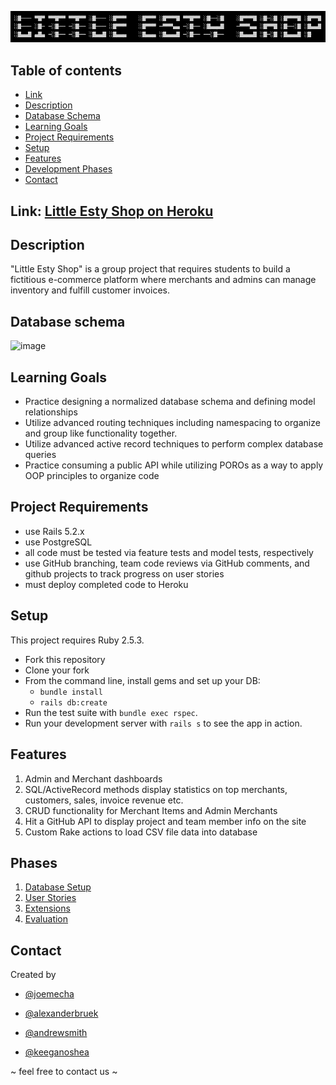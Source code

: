 ![image](lib/assets/ascii_title.png)
## Table of contents
* [Link](#Link)
* [Description](#description)
* [Database Schema](#database-schema)
* [Learning Goals](#learning-goals)
* [Project Requirements](#project-requirements)
* [Setup](#setup)
* [Features](#features)
* [Development Phases](#development-phases)
* [Contact](#contact)


## Link: [Little Esty Shop on Heroku](https://fast-basin-75082.herokuapp.com/)


## Description

"Little Esty Shop" is a group project that requires students to build a
fictitious e-commerce platform where merchants and admins can manage inventory
and fulfill customer invoices.

## Database schema
![image](https://user-images.githubusercontent.com/24997456/115422934-9a523580-a1ba-11eb-9123-29c86e5f3a76.png)

## Learning Goals
- Practice designing a normalized database schema and defining model
  relationships
- Utilize advanced routing techniques including namespacing to organize and
  group like functionality together.
- Utilize advanced active record techniques to perform complex database queries
- Practice consuming a public API while utilizing POROs as a way to apply OOP
  principles to organize code

## Project Requirements
- use Rails 5.2.x
- use PostgreSQL
- all code must be tested via feature tests and model tests, respectively
- use GitHub branching, team code reviews via GitHub comments, and github
  projects to track progress on user stories
- must deploy completed code to Heroku

## Setup
This project requires Ruby 2.5.3.

* Fork this repository
* Clone your fork
* From the command line, install gems and set up your DB:
    * `bundle install`
    * `rails db:create`
* Run the test suite with `bundle exec rspec`.
* Run your development server with `rails s` to see the app in action.

## Features
1. Admin and Merchant dashboards
2. SQL/ActiveRecord methods display statistics on top merchants, customers,
   sales, invoice revenue etc.
3. CRUD functionality for Merchant Items and Admin Merchants
4. Hit a GitHub API to display project and team member info on the site
5. Custom Rake actions to load CSV file data into database


## Phases
1. [Database Setup](./doc/db_setup.md)
2. [User Stories](./doc/user_stories.md)
3. [Extensions](./doc/extensions.md)
4. [Evaluation](./doc/evaluation.md)


## Contact
Created by
* [@joemecha](https://github.com/joemecha)

* [@alexanderbruek](https://github.com/brueck1988)

* [@andrewsmith](https://github.com/IcelandicGambit)

* [@keeganoshea](https://github.com/koshea9)

~ feel free to contact us ~
